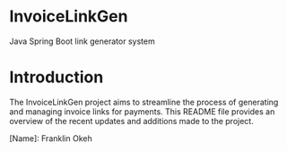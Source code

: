 # InvoiceLinkGen
Java Spring Boot link generator system

# Introduction

The InvoiceLinkGen project aims to streamline the process of generating and managing invoice links for payments. This README file provides an overview of the recent updates and additions made to the project.

[Name]: Franklin Okeh


